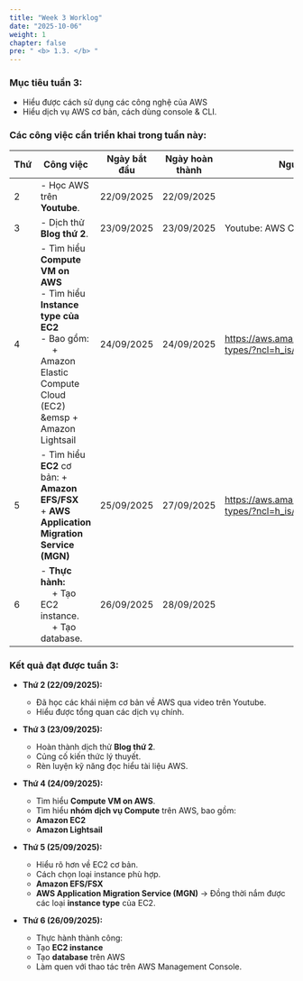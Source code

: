```yaml
---
title: "Week 3 Worklog"
date: "2025-10-06"
weight: 1
chapter: false
pre: " <b> 1.3. </b> "
---
```


### Mục tiêu tuần 3:

* Hiểu được cách sử dụng các công nghệ của AWS
* Hiểu dịch vụ AWS cơ bản, cách dùng console & CLI.

### Các công việc cần triển khai trong tuần này:
| Thứ | Công việc                                                                                                                                                                | Ngày bắt đầu | Ngày hoàn thành | Nguồn tài liệu                                         |
| --- |--------------------------------------------------------------------------------------------------------------------------------------------------------------------------|--------------|-----------------|--------------------------------------------------------|
| 2   | - Học AWS trên **Youtube**.                                                                                                                                              | 22/09/2025   | 22/09/2025      |                                                        |
| 3   | - Dịch thử **Blog thứ 2**.                                                                                                                                               | 23/09/2025   | 23/09/2025      | Youtube: AWS Cloud Journey                             |
| 4   | - Tìm hiểu **Compute VM on AWS** <br> - Tìm hiểu **Instance type của EC2** <br> - Bao gồm: <br>&emsp;  + Amazon Elastic Compute Cloud (EC2) <br>&emsp + Amazon Lightsail | 24/09/2025   | 24/09/2025      | <https://aws.amazon.com/ec2/instance-types/?ncl=h_is/> |
| 5   | - Tìm hiểu **EC2** cơ bản: + **Amazon EFS/FSX**  <br> + **AWS Application Migration Service (MGN)**                                                                      | 25/09/2025   | 27/09/2025      | <https://aws.amazon.com/ec2/instance-types/?ncl=h_is/> |
| 6   | - **Thực hành:** <br>&emsp; + Tạo EC2 instance. <br>&emsp; + Tạo database.                                                                                               | 26/09/2025   | 28/09/2025      |                                                        |

### Kết quả đạt được tuần 3:

* **Thứ 2 (22/09/2025):** 
   - Đã học các khái niệm cơ bản về AWS qua video trên Youtube.
   - Hiểu được tổng quan các dịch vụ chính.
  
* **Thứ 3 (23/09/2025):** 
   - Hoàn thành dịch thử **Blog thứ 2**.
   - Củng cố kiến thức lý thuyết.
   - Rèn luyện kỹ năng đọc hiểu tài liệu AWS.
  
* **Thứ 4 (24/09/2025):**
  - Tìm hiểu **Compute VM on AWS**.
  - Tìm hiểu **nhóm dịch vụ Compute** trên AWS, bao gồm:
  + **Amazon EC2**
  + **Amazon Lightsail**
    
* **Thứ 5 (25/09/2025):** 
   - Hiểu rõ hơn về EC2 cơ bản.
   - Cách chọn loại instance phù hợp.
   - **Amazon EFS/FSX**
   - **AWS Application Migration Service (MGN)**
→  Đồng thời nắm được các loại **instance type** của EC2.

* **Thứ 6 (26/09/2025):** 
   - Thực hành thành công:
    + Tạo **EC2 instance**
    + Tạo **database** trên AWS
    + Làm quen với thao tác trên AWS Management Console.


